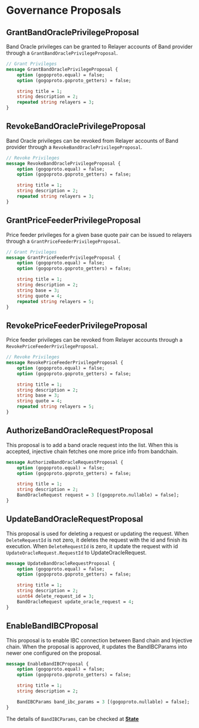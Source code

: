 <!--
order: 4
title: Governance Proposals
-->

# Governance Proposals

## GrantBandOraclePrivilegeProposal

Band Oracle privileges can be granted to Relayer accounts of Band provider through a `GrantBandOraclePrivilegeProposal`.

```protobuf
// Grant Privileges
message GrantBandOraclePrivilegeProposal {
    option (gogoproto.equal) = false;
    option (gogoproto.goproto_getters) = false;

    string title = 1;
    string description = 2;
    repeated string relayers = 3;
}
```

## RevokeBandOraclePrivilegeProposal

Band Oracle privileges can be revoked from Relayer accounts of Band provider through a `RevokeBandOraclePrivilegeProposal`.

```protobuf
// Revoke Privileges
message RevokeBandOraclePrivilegeProposal {
    option (gogoproto.equal) = false;
    option (gogoproto.goproto_getters) = false;

    string title = 1;
    string description = 2;
    repeated string relayers = 3;
}
```

## GrantPriceFeederPrivilegeProposal

Price feeder privileges for a given base quote pair can be issued to relayers through a `GrantPriceFeederPrivilegeProposal`.

```protobuf
// Grant Privileges
message GrantPriceFeederPrivilegeProposal {
    option (gogoproto.equal) = false;
    option (gogoproto.goproto_getters) = false;

    string title = 1;
    string description = 2;
    string base = 3;
    string quote = 4;
    repeated string relayers = 5;
}
```

## RevokePriceFeederPrivilegeProposal

Price feeder privileges can be revoked from Relayer accounts through a `RevokePriceFeederPrivilegeProposal`.

```protobuf
// Revoke Privileges
message RevokePriceFeederPrivilegeProposal {
    option (gogoproto.equal) = false;
    option (gogoproto.goproto_getters) = false;

    string title = 1;
    string description = 2;
    string base = 3;
    string quote = 4;
    repeated string relayers = 5;
}
```

## AuthorizeBandOracleRequestProposal

This proposal is to add a band oracle request into the list. When this is accepted, injective chain fetches one more price info from bandchain.

```protobuf
message AuthorizeBandOracleRequestProposal {
    option (gogoproto.equal) = false;
    option (gogoproto.goproto_getters) = false;

    string title = 1;
    string description = 2;
    BandOracleRequest request = 3 [(gogoproto.nullable) = false];
}
```

## UpdateBandOracleRequestProposal

This proposal is used for deleting a request or updating the request.
When `DeleteRequestId` is not zero, it deletes the request with the id and finish its execution.
When `DeleteRequestId` is zero, it update the request with id `UpdateOracleRequest.RequestId` to UpdateOracleRequest.

```protobuf
message UpdateBandOracleRequestProposal {
    option (gogoproto.equal) = false;
    option (gogoproto.goproto_getters) = false;

    string title = 1;
    string description = 2;
    uint64 delete_request_id = 3;
    BandOracleRequest update_oracle_request = 4;
}
```

## EnableBandIBCProposal

This proposal is to enable IBC connection between Band chain and Injective chain.
When the proposal is approved, it updates the BandIBCParams into newer one configured on the proposal.

```protobuf
message EnableBandIBCProposal {
    option (gogoproto.equal) = false;
    option (gogoproto.goproto_getters) = false;

    string title = 1;
    string description = 2;

    BandIBCParams band_ibc_params = 3 [(gogoproto.nullable) = false];
}
```

The details of `BandIBCParams`, can be checked at **[State](./01_state.md)**
